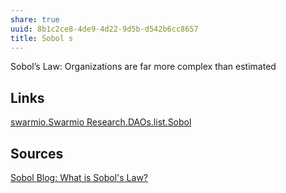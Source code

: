 ```yaml
---
share: true
uuid: 8b1c2ce8-4de9-4d22-9d5b-d542b6cc8657
title: Sobol s
---
```

Sobol’s Law: Organizations are far more complex than estimated

## Links

[swarmio.Swarmio Research.DAOs.list.Sobol](/Sobol.io)

## Sources

[Sobol Blog: What is Sobol's Law?](https://sobol.io/blog/what-is-sobols-law)